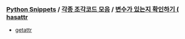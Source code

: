 ### [Python Snippets](../../README.md) / [각종 조각코드 모음](../README.md) / [변수가 있는지 확인하기 ( hasattr ](README.md)
- [ getattr ](%20getattr%20)